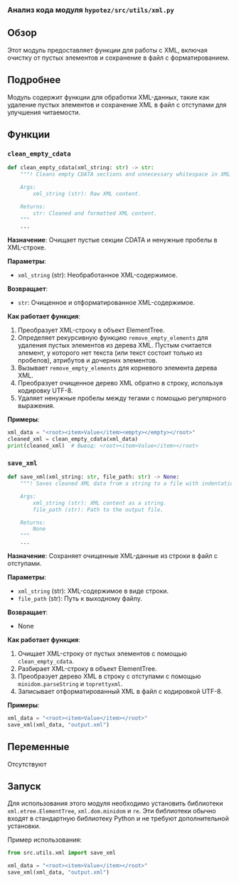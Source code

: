 ### Анализ кода модуля `hypotez/src/utils/xml.py`

## Обзор

Этот модуль предоставляет функции для работы с XML, включая очистку от пустых элементов и сохранение в файл с форматированием.

## Подробнее

Модуль содержит функции для обработки XML-данных, такие как удаление пустых элементов и сохранение XML в файл с отступами для улучшения читаемости.

## Функции

### `clean_empty_cdata`

```python
def clean_empty_cdata(xml_string: str) -> str:
    """! Cleans empty CDATA sections and unnecessary whitespace in XML string.

    Args:
        xml_string (str): Raw XML content.

    Returns:
        str: Cleaned and formatted XML content.
    """
    ...
```

**Назначение**:
Очищает пустые секции CDATA и ненужные пробелы в XML-строке.

**Параметры**:
- `xml_string` (str): Необработанное XML-содержимое.

**Возвращает**:
- `str`: Очищенное и отформатированное XML-содержимое.

**Как работает функция**:
1. Преобразует XML-строку в объект ElementTree.
2. Определяет рекурсивную функцию `remove_empty_elements` для удаления пустых элементов из дерева XML. Пустым считается элемент, у которого нет текста (или текст состоит только из пробелов), атрибутов и дочерних элементов.
3. Вызывает `remove_empty_elements` для корневого элемента дерева XML.
4. Преобразует очищенное дерево XML обратно в строку, используя кодировку UTF-8.
5. Удаляет ненужные пробелы между тегами с помощью регулярного выражения.

**Примеры**:

```python
xml_data = "<root><item>Value</item><empty></empty></root>"
cleaned_xml = clean_empty_cdata(xml_data)
print(cleaned_xml)  # Вывод: <root><item>Value</item></root>
```

### `save_xml`

```python
def save_xml(xml_string: str, file_path: str) -> None:
    """! Saves cleaned XML data from a string to a file with indentation.

    Args:
        xml_string (str): XML content as a string.
        file_path (str): Path to the output file.

    Returns:
        None
    """
    ...
```

**Назначение**:
Сохраняет очищенные XML-данные из строки в файл с отступами.

**Параметры**:
- `xml_string` (str): XML-содержимое в виде строки.
- `file_path` (str): Путь к выходному файлу.

**Возвращает**:
- None

**Как работает функция**:
1. Очищает XML-строку от пустых элементов с помощью `clean_empty_cdata`.
2. Разбирает XML-строку в объект ElementTree.
3. Преобразует дерево XML в строку с отступами с помощью `minidom.parseString` и `toprettyxml`.
4. Записывает отформатированный XML в файл с кодировкой UTF-8.

**Примеры**:

```python
xml_data = "<root><item>Value</item></root>"
save_xml(xml_data, "output.xml")
```

## Переменные

Отсутствуют

## Запуск

Для использования этого модуля необходимо установить библиотеки `xml.etree.ElementTree`, `xml.dom.minidom` и `re`.  Эти библиотеки обычно входят в стандартную библиотеку Python и не требуют дополнительной установки.

Пример использования:

```python
from src.utils.xml import save_xml

xml_data = "<root><item>Value</item></root>"
save_xml(xml_data, "output.xml")